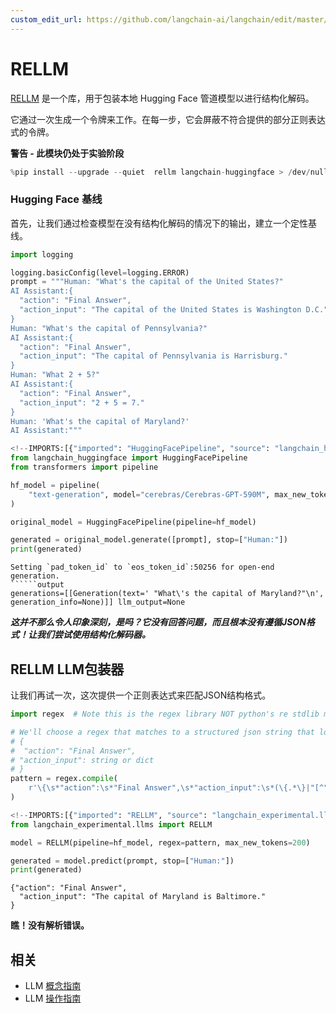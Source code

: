 ```yaml
---
custom_edit_url: https://github.com/langchain-ai/langchain/edit/master/docs/docs/integrations/llms/rellm_experimental.ipynb
---
```

# RELLM

[RELLM](https://github.com/r2d4/rellm) 是一个库，用于包装本地 Hugging Face 管道模型以进行结构化解码。

它通过一次生成一个令牌来工作。在每一步，它会屏蔽不符合提供的部分正则表达式的令牌。


**警告 - 此模块仍处于实验阶段**


```python
%pip install --upgrade --quiet  rellm langchain-huggingface > /dev/null
```

### Hugging Face 基线

首先，让我们通过检查模型在没有结构化解码的情况下的输出，建立一个定性基线。


```python
import logging

logging.basicConfig(level=logging.ERROR)
prompt = """Human: "What's the capital of the United States?"
AI Assistant:{
  "action": "Final Answer",
  "action_input": "The capital of the United States is Washington D.C."
}
Human: "What's the capital of Pennsylvania?"
AI Assistant:{
  "action": "Final Answer",
  "action_input": "The capital of Pennsylvania is Harrisburg."
}
Human: "What 2 + 5?"
AI Assistant:{
  "action": "Final Answer",
  "action_input": "2 + 5 = 7."
}
Human: 'What's the capital of Maryland?'
AI Assistant:"""
```


```python
<!--IMPORTS:[{"imported": "HuggingFacePipeline", "source": "langchain_huggingface", "docs": "https://python.langchain.com/api_reference/huggingface/llms/langchain_huggingface.llms.huggingface_pipeline.HuggingFacePipeline.html", "title": "RELLM"}]-->
from langchain_huggingface import HuggingFacePipeline
from transformers import pipeline

hf_model = pipeline(
    "text-generation", model="cerebras/Cerebras-GPT-590M", max_new_tokens=200
)

original_model = HuggingFacePipeline(pipeline=hf_model)

generated = original_model.generate([prompt], stop=["Human:"])
print(generated)
```
```output
Setting `pad_token_id` to `eos_token_id`:50256 for open-end generation.
``````output
generations=[[Generation(text=' "What\'s the capital of Maryland?"\n', generation_info=None)]] llm_output=None
```
***这并不那么令人印象深刻，是吗？它没有回答问题，而且根本没有遵循JSON格式！让我们尝试使用结构化解码器。***

## RELLM LLM包装器

让我们再试一次，这次提供一个正则表达式来匹配JSON结构格式。


```python
import regex  # Note this is the regex library NOT python's re stdlib module

# We'll choose a regex that matches to a structured json string that looks like:
# {
#  "action": "Final Answer",
# "action_input": string or dict
# }
pattern = regex.compile(
    r'\{\s*"action":\s*"Final Answer",\s*"action_input":\s*(\{.*\}|"[^"]*")\s*\}\nHuman:'
)
```


```python
<!--IMPORTS:[{"imported": "RELLM", "source": "langchain_experimental.llms", "docs": "https://python.langchain.com/api_reference/experimental/llms/langchain_experimental.llms.rellm_decoder.RELLM.html", "title": "RELLM"}]-->
from langchain_experimental.llms import RELLM

model = RELLM(pipeline=hf_model, regex=pattern, max_new_tokens=200)

generated = model.predict(prompt, stop=["Human:"])
print(generated)
```
```output
{"action": "Final Answer",
  "action_input": "The capital of Maryland is Baltimore."
}
```
**瞧！没有解析错误。**


## 相关

- LLM [概念指南](/docs/concepts/#llms)
- LLM [操作指南](/docs/how_to/#llms)
